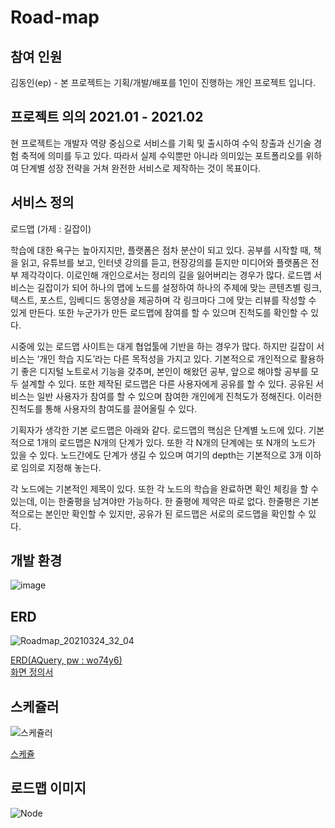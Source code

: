 # Road-map

<h2>참여 인원</h2>
김동인(ep) - 본 프로젝트는 기획/개발/배포를 1인이 진행하는 개인 프로젝트 입니다.

<h2>프로젝트 의의 2021.01 - 2021.02</h2>
현 프로젝트는 개발자 역량 중심으로 서비스를 기획 및 출시하여 수익 창출과 신기술 경험 축적에 의미를 두고 있다. 따라서 실제 수익뿐만 아니라 의미있는 포트폴리오를 위하여 단계별 성장 전략을 거쳐 완전한 서비스로 제작하는 것이 목표이다.

<h2>서비스 정의</h2>
로드맵 (가제 : 길잡이)

학습에 대한 욕구는 높아지지만, 플랫폼은 점차 분산이 되고 있다. 공부를 시작할 때, 책을 읽고, 유튜브를 보고, 인터넷 강의를 듣고, 현장강의를 듣지만 미디어와 플랫폼은 전부 제각각이다. 이로인해 개인으로서는 정리의 길을 잃어버리는 경우가 많다. 로드맵 서비스는 길잡이가 되어 하나의 맵에 노드를 설정하여 하나의 주제에 맞는 콘텐츠별 링크, 텍스트, 포스트, 임베디드 동영상을 제공하며 각 링크마다 그에 맞는 리뷰를 작성할 수 있게 만든다. 또한 누군가가 만든 로드맵에 참여를 할 수 있으며 진척도를 확인할 수 있다.

시중에 있는 로드맵 사이트는 대게 협업툴에 기반을 하는 경우가 많다. 하지만 길잡이 서비스는 ‘개인 학습 지도’라는 다른 목적성을 가지고 있다. 기본적으로 개인적으로 활용하기 좋은 디지털 노트로서 기능을 갖추며, 본인이 해왔던 공부, 앞으로 해야할 공부를 모두 설계할 수 있다. 또한 제작된 로드맵은 다른 사용자에게 공유를 할 수 있다. 공유된 서비스는 일반 사용자가 참여를 할 수 있으며 참여한 개인에게 진척도가 정해진다. 이러한 진척도를 통해 사용자의 참여도를 끌어올릴 수 있다.

기획자가 생각한 기본 로드맵은 아래와 같다. 로드맵의 핵심은 단계별 노드에 있다. 기본적으로 1개의 로드맵은 N개의 단계가 있다. 또한 각 N개의 단계에는 또 N개의 노드가 있을 수 있다. 노드간에도 단계가 생길 수 있으며 여기의 depth는 기본적으로 3개 이하로 임의로 지정해 놓는다. 

각 노드에는 기본적인 제목이 있다. 또한 각 노드의 학습을 완료하면 확인 체킹을 할 수 있는데, 이는 한줄평을 남겨야만 가능하다. 한 줄평에 제약은 따로 없다. 한줄평은 기본적으로는 본인만 확인할 수 있지만, 공유가 된 로드맵은 서로의 로드맵을 확인할 수 있다.

<h2>개발 환경</h2>

![image](https://user-images.githubusercontent.com/66561524/112272270-535a4880-8cbf-11eb-935f-85c848c41841.png)

<h2>ERD</h2>

![Roadmap_20210324_32_04](https://user-images.githubusercontent.com/66561524/112271971-ecd52a80-8cbe-11eb-88c3-6838664cd794.png)

<a href="https://aquerytool.com:443/aquerymain/index/?rurl=874a091f-7a0b-493f-a647-3f069f75ab3b">ERD(AQuery, pw : wo74y6)</a></br>
<a href="https://ovenapp.io/view/psnRKX3ZCL4EY1t6jlvr7gcNiZzUEqjC#JG9iB">화면 정의서</a>

<h2>스케쥴러</h2>

![스케쥴러](https://user-images.githubusercontent.com/66561524/106287642-5cfc9c80-628a-11eb-9e53-d84f435ea406.jpg)

<a href="https://docs.google.com/spreadsheets/d/18YoOEwdi9D2XqdyRKNc9kOoKK-YFZt9xhP3aKwqv1ak/edit?usp=sharing">스케쥴</a>

<h2>로드맵 이미지</h2>

![Node](https://user-images.githubusercontent.com/66561524/107146863-109e1480-698e-11eb-8903-e77da6bb6a9b.png)
